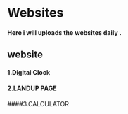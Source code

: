 # Websites
#### Here i will uploads the websites daily .
## website
#### 1.Digital Clock
#### 2.LANDUP PAGE
####3.CALCULATOR
